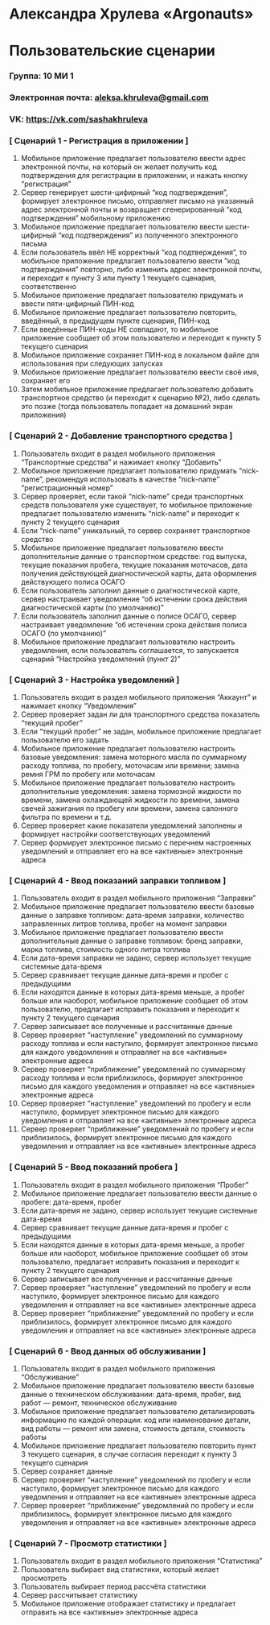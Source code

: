 # Александра Хрулева «Argonauts»

# Пользовательские сценарии

### Группа: 10 МИ 1
### Электронная почта: aleksa.khruleva@gmail.com
### VK: https://vk.com/sashakhruleva

### [ Сценарий 1 - Регистрация в приложении ]

1. Мобильное приложение предлагает пользователю ввести адрес электронной почты, на который он желает получить код подтверждения для регистрации в приложении, и нажать кнопку “регистрация”
2. Сервер генерирует шести-цифирный “код подтверждения”, формирует электронное письмо, отправляет письмо на указанный адрес электронной почты и возвращает сгенерированный “код подтверждения” мобильному приложению
3. Мобильное приложение предлагает пользователю ввести шести-цифирный “код подтверждения” из полученного электронного письма
4. Если пользователь ввёл НЕ корректный “код подтверждения”, то мобильное приложение предлагает пользователю ввести “код подтверждения” повторно, либо изменить адрес электронной почты, и переходит к пункту 3 или пункту 1 текущего сценария, соответственно
5. Мобильное приложение предлагает пользователю придумать и ввести пяти-цифирный ПИН-код
6. Мобильное приложение предлагает пользователю повторить, введённый, в предыдущем пункте сценария, ПИН-код
7. Если введённые ПИН-коды НЕ совпадают, то мобильное приложение сообщает об этом пользователю и переходит к пункту 5 текущего сценария
8. Мобильное приложение сохраняет ПИН-код в локальном файле для использования при следующих запусках
9. Мобильное приложение предлагает пользователю ввести своё имя, сохраняет его
10. Затем мобильное приложение предлагает пользователю добавить транспортное средство (и переходит к сценарию №2), либо сделать это позже (тогда пользователь попадает на домашний экран приложения)

### [ Сценарий 2 - Добавление транспортного средства ]

1. Пользователь входит в раздел мобильного приложения “Транспортные средства” и нажимает кнопку “Добавить”
2. Мобильное приложение предлагает пользователю придумать “nick-name”, рекомендуя использовать в качестве “nick-name” “регистрационный номер”
3. Сервер проверяет, если такой “nick-name” среди транспортных средств пользователя уже существует, то мобильное приложение предлагает пользователю изменить “nick-name” и переходит к пункту 2 текущего сценария
4. Если “nick-name” уникальный, то сервер сохраняет транспортное средство
5. Мобильное приложение предлагает пользователю ввести дополнительные данные о транспортном средстве: год выпуска, текущие показания пробега, текущие показания моточасов, дата получения действующей диагностической карты, дата оформления действующего полиса ОСАГО
6. Если пользователь заполнил данные о диагностической карте, сервер настраивает уведомление “об истечении срока действия диагностической карты (по умолчанию)”
7. Если пользователь заполнил данные о полисе ОСАГО, сервер настраивает уведомление “об истечении срока действия полиса ОСАГО (по умолчанию)”
8. Мобильное приложение предлагает пользователю настроить уведомления, если пользователь соглашается, то запускается сценарий “Настройка уведомлений (пункт 2)”

### [ Сценарий 3 - Настройка уведомлений ]

1. Пользователь входит в раздел мобильного приложения “Аккаунт” и нажимает кнопку “Уведомления”
2. Сервер проверяет задан ли для транспортного средства показатель “текущий пробег”
3. Если “текущий пробег” не задан, мобильное приложение предлагает пользователю его задать
4. Мобильное приложение предлагает пользователю настроить базовые уведомления: замена моторного масла по суммарному расходу топлива, по пробегу, моточасам или времени; замена ремня ГРМ по пробегу или моточасам
5. Мобильное приложение предлагает пользователю настроить дополнительные уведомления: замена тормозной жидкости по времени, замена охлаждающей жидкости по времени, замена свечей зажигания по пробегу или времени, замена салонного фильтра по времени и т.д.
6. Сервер проверяет какие показатели уведомлений заполнены и формирует настройки соответствующих уведомлений
7. Сервер формирует электронное письмо с перечнем настроенных уведомлений и отправляет его на все «активные» электронные адреса

### [ Сценарий 4 - Ввод показаний заправки топливом ]

1. Пользователь входит в раздел мобильного приложения “Заправки”
2. Мобильное приложение предлагает пользователю ввести базовые данные о заправке топливом: дата-время заправки, количество заправленных литров топлива, пробег на момент заправки
3. Мобильное приложение предлагает пользователю ввести дополнительные данные о заправке топливом: бренд заправки, марка топлива, стоимость одного литра топлива
4. Если дата-время заправки не задано, сервер использует текущие системные дата-время
5. Сервер сравнивает текущие данные дата-время и пробег с предыдущими
6. Если находятся данные в которых дата-время меньше, а пробег больше или наоборот, мобильное приложение сообщает об этом пользователю, предлагает исправить показания и переходит к пункту 2 текущего сценария
7. Сервер записывает все полученные и рассчитанные данные
8. Сервер проверяет “наступление” уведомлений по суммарному расходу топлива и если наступило, формирует электронное письмо для каждого уведомления и отправляет на все «активные» электронные адреса
9. Сервер проверяет  “приближение” уведомлений по суммарному расходу топлива и если приблизилось, формирует электронное письмо для каждого уведомления и отправляет на все «активные» электронные адреса
10. Сервер проверяет  “наступление” уведомлений по пробегу и если наступило, формирует электронное письмо для каждого уведомления и отправляет на все «активные» электронные адреса
11. Сервер проверяет  “приближение” уведомлений по пробегу и если приблизилось, формирует электронное письмо для каждого уведомления и отправляет на все «активные» электронные адреса

### [ Сценарий 5 - Ввод показаний пробега ]

1. Пользователь входит в раздел мобильного приложения “Пробег”
2. Мобильное приложение предлагает пользователю ввести данные о пробеге: дата-время, пробег
3. Если дата-время не задано, сервер использует текущие системные дата-время
4. Сервер сравнивает текущие данные дата-время и пробег с предыдущими
5. Если находятся данные в которых дата-время меньше, а пробег больше или наоборот, мобильное приложение сообщает об этом пользователю, предлагает исправить показания и переходит к пункту 2 текущего сценария
6. Сервер записывает все полученные и рассчитанные данные
7. Сервер проверяет “наступление” уведомлений по пробегу и если наступило, формирует электронное письмо для каждого уведомления и отправляет на все «активные» электронные адреса
8. Сервер проверяет “приближение” уведомлений по пробегу и если приблизилось, формирует электронное письмо для каждого уведомления и отправляет на все «активные» электронные адреса

### [ Сценарий 6 - Ввод данных об обслуживании ]

1. Пользователь входит в раздел мобильного приложения “Обслуживание”
2. Мобильное приложение предлагает пользователю ввести базовые данные о техническом обслуживании: дата-время, пробег, вид работ — ремонт, техническое обслуживание
3. Мобильное приложение предлагает пользователю детализировать информацию по каждой операции: код или наименование детали, вид работы — ремонт или замена, стоимость детали, стоимость работы
4. Мобильное приложение предлагает пользователю повторить пункт 3 текущего сценария, в случае согласия переходит к пункту 3 текущего сценария
5. Сервер сохраняет данные
6. Сервер проверяет “наступление” уведомлений по пробегу и если наступило, формирует электронное письмо для каждого уведомления и отправляет на все «активные» электронные адреса
7. Сервер проверяет “приближение” уведомлений по пробегу и если приблизилось, формирует электронное письмо для каждого уведомления и отправляет на все «активные» электронные адреса

### [ Сценарий 7 - Просмотр статистики ]

1. Пользователь входит в раздел мобильного приложения “Статистика”
2. Пользователь выбирает вид статистики, который желает просмотреть
3. Пользователь выбирает период рассчёта статистики
4. Сервер рассчитывает статистику
5. Мобильное приложение отображает статистику и предлагает отправить на все «активные» электронные адреса
